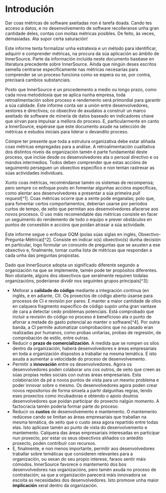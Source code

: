 Introdución
============

Dar coas métricas de software axeitadas non é tarefa doada. Cando tes acceso a datos, e no desenvolvemento de software recolleranse unha gran cantidade deles, contas con moitas métricas posibles. De feito, ás veces, demasiadas.  Ata supor certa saturación!

Este informe tenta formalizar unha estratexia e un método para identificar, adquirir e comprender métricas, na procura da súa aplicación ao ámbito de InnerSource. Parte da información incluída neste documento baséase en literatura precedente sobre InnerSource. Aínda que ningún deses escritos semella centrarse especificamente nas métricas necesarias para comprender se un proceso funciona como se espera ou se, por contra, precisará cambios substanciais.

Posto que InnerSource é un procedemento a medio ou longo prazo, como cada nova metodoloxía que se aplica nunha empresa, toda retroalimentación sobre proceso e rendemento será primordial para garantir a súa calidade. Este informe conta ser a unión entre desenvolvedores, xestores e directivos; co obxectivo de axudalos a construír un marco axeitado de software de minería de datos baseado en indicadores chave que sirvan para impulsar a mellora do proceso. E, particularmente en canto a InnerSource, espérase que este documento axude na selección de métricas e estudos iniciais para liderar o devandito proceso.

Cómpre ter presente que toda a estrutura organizativa debe estar aliñada coas métricas empregadas para a análise. A retroalimentación cualitativa dos distintos niveis da organización tamén é parte fundamental deste proceso, que inclúe desde os desenvolvedores ata o persoal directivo e os mandos intermedios. Todos deben comprender que estas accións de seguimento perseguen un obxectivo específico e non tentan rastrexar as súas actividades individuais.

Xunto coas métricas, recoméndanse tamén os sistemas de recompensa; pero sempre co enfoque posto en fomentar algunhas accións específicas, como alentar aos desenvolvedores a presentar a súa primeira *pull request*[^1]. Coas métricas ocorre que a xente pode enganalas; polo que, para fomentar certos comportamentos, deberían usarse por períodos curtos de tempo, de xeito que permitan aos desenvolvedores afacerse aos novos procesos. O uso máis recomendable das métricas consiste en facer un seguimento do rendemento de todo o equipo e prever obstáculos en puntos de conxestión e accións que poidan atrasar a súa actividade.

Este informe segue o enfoque GQM (polas súas siglas en inglés, Obxectivo-Pregunta-Métrica)[^2]. Consiste en indicar o(s) obxectivo(s) dunha decisión en particular, logo formular un conxunto de preguntas que se axusten a ese obxectivo e, finalmente, tornar cunha lista de métricas que respondan a cada unha das preguntas propostas.

Dado que InnerSource adopta un significado diferente segundo a organización na que se implemente, tamén pode ter propósitos diferentes. Non obstante, algúns dos obxectivos que xeralmente requiren tódalas organizacións, poderíanse dividir nos seguintes grupos principais[^3]:

- Mellorar a **calidade do código** mediante a integración continua (en inglés, e en adiante, CI). Os proxectos de código aberto úsanse para procesos de CI e revisión por pares. E manter a maior cantidade de ollos en calquera fragmento específico de código supón unha gran vantaxe de cara a detectar cedo problemas potenciais. Está comprobado que incluír a revisión do código no proceso é beneficioso ata o punto de aforrar a metade do gasto potencial ao manter o software[^4]. Por outra banda, a CI permite automatizar comprobacións que no pasado eran realizadas por humanos, como probas unitarias, probas de regresión, de comprobación de estilo, entre outras.
- Reducir o **prazo de comercialización**. A medida que se rompen os silos dentro da organización, haberá desenvolvedores e áreas empresariais en toda a organización dispostos a traballar na mesma temática. E isto axuda a aumentar a velocidade do proceso de desenvolvemento.
- Permitir a **innovación** entre os desenvolvedores. Agora os desenvolvedores poden colaborar uns cos outros, de xeito que creen as súas propias redes sociais con outras áreas empresariais. Esta colaboración da pé a novos puntos de vista para un mesmo problema e poder innovar sobre o mesmo. Os desenvolvedores agora poden crear novos repositorios de forma sinxela a partir dalgunhas regras, tendo eses proxectos como incubadoras e obtendo o apoio doutros desenvolvedores que poidan participar do proxecto nalgún momento. A factocracia tamén podería formar parte do proceso.
- Reducir os **custos** de desenvolvemento e mantemento. O mantemento redúcese cando se limitan as áreas empresariais que traballan na mesma temática, de xeito que o custo sexa agora repartido entre todas elas. Isto aplícase tamén ao punto de vista do desenvolvemento e mantemento. Calquera das áreas empresariais interesadas en participar nun proxecto, por estar os seus obxectivos aliñados co antedito proxecto, poden contribuír con recursos.
- E, finalmente, e non menos importante, permitir aos desenvolvedores traballar sobre temáticas que consideren relevantes para a organización, ou sexan do seu propio interese, faraos sentir máis cómodos. InnerSource favorece o mantemento dos bos desenvolvedores nas organizacións, pero tamén axuda no proceso de contratación; xa que a organización parecerá máis innovadora se escoita as necesidades dos desenvolvedores. Isto promove unha maior **implicación** xeral dentro da organización.
